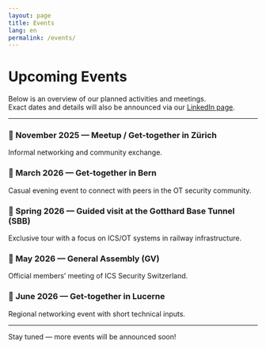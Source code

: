 ```yaml
---
layout: page
title: Events
lang: en
permalink: /events/
---
```


# Upcoming Events

Below is an overview of our planned activities and meetings.  
Exact dates and details will also be announced via our [LinkedIn page](https://www.linkedin.com/company/icssecurity/).

---

### 📅 November 2025 — Meetup / Get-together in Zürich  
Informal networking and community exchange.  

### 📅 March 2026 — Get-together in Bern  
Casual evening event to connect with peers in the OT security community.

### 🌄 Spring 2026 — Guided visit at the Gotthard Base Tunnel (SBB)  
Exclusive tour with a focus on ICS/OT systems in railway infrastructure.

### 📅 May 2026 — General Assembly (GV)  
Official members’ meeting of ICS Security Switzerland.

### 📅 June 2026 — Get-together in Lucerne  
Regional networking event with short technical inputs.

---

Stay tuned — more events will be announced soon!
